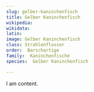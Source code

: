 ```yaml
---
slug: gelber-kaninchenfisch
title: Gelber Kaninchenfisch
wikipedia: 
wikidata: 
latin:
image: Gelber Kaninchenfisch
class: Strahlenflosser
order:  Barschartige
family:  Kaninchenfische
species:  Gelber Kaninchenfisch

---
```


I am content.
